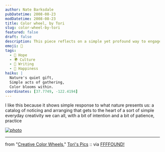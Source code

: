 ```yaml
---
author: Nate Barksdale
pubDatetime: 2008-08-23
modDatetime: 2008-08-23
title: Color wheel, by Tori
slug: color-wheel-by-tori
featured: false
draft: false
description: This piece reflects on a simple yet profound way to engage with nature through creativity and mindfulness.
emoji: 🌿
tags:
  - 🌈 Hope
  - 🌍 Culture
  - 📝 Writing
  - 🌸 Happiness
haiku: |
  Nature's quiet gift,  
  Simple acts of gathering,  
  Color blooms within.
coordinates: [37.7749, -122.4194]
---
```


I like this because it shows simple response to what nature presents us: a catalog of noticing and arranging that gets to the heart of a sort of simple everyday creativity we can all, with a bit of intention and a bit of patience, practice

[![photo](http://culture-making.com/media/pic_11974362633156.jpg)](http://torispics.com/pic-524-Creative-Color-Wheels)

---

from "[Creative Color Wheels](http://torispics.com/pic-524-Creative-Color-Wheels)," [Tori's Pics](http://torispics.com/pic-524-Creative-Color-Wheels) :: via [FFFFOUND!](https://www.google.com/search?q=%22FFFFOUND%21%22%20ffffound.com)
